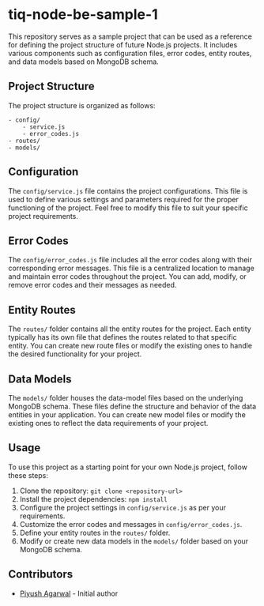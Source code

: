 # tiq-node-be-sample-1

This repository serves as a sample project that can be used as a reference for defining the project structure of future Node.js projects. It includes various components such as configuration files, error codes, entity routes, and data models based on MongoDB schema.

## Project Structure

The project structure is organized as follows:

```
- config/
    - service.js
    - error_codes.js
- routes/
- models/
```

## Configuration

The `config/service.js` file contains the project configurations. This file is used to define various settings and parameters required for the proper functioning of the project. Feel free to modify this file to suit your specific project requirements.

## Error Codes

The `config/error_codes.js` file includes all the error codes along with their corresponding error messages. This file is a centralized location to manage and maintain error codes throughout the project. You can add, modify, or remove error codes and their messages as needed.

## Entity Routes

The `routes/` folder contains all the entity routes for the project. Each entity typically has its own file that defines the routes related to that specific entity. You can create new route files or modify the existing ones to handle the desired functionality for your project.

## Data Models

The `models/` folder houses the data-model files based on the underlying MongoDB schema. These files define the structure and behavior of the data entities in your application. You can create new model files or modify the existing ones to reflect the data requirements of your project.

## Usage

To use this project as a starting point for your own Node.js project, follow these steps:

1. Clone the repository: `git clone <repository-url>`
2. Install the project dependencies: `npm install`
3. Configure the project settings in `config/service.js` as per your requirements.
4. Customize the error codes and messages in `config/error_codes.js`.
5. Define your entity routes in the `routes/` folder.
6. Modify or create new data models in the `models/` folder based on your MongoDB schema.

## Contributors

- [Piyush Agarwal](https://github.com/piyushcompanybench) - Initial author